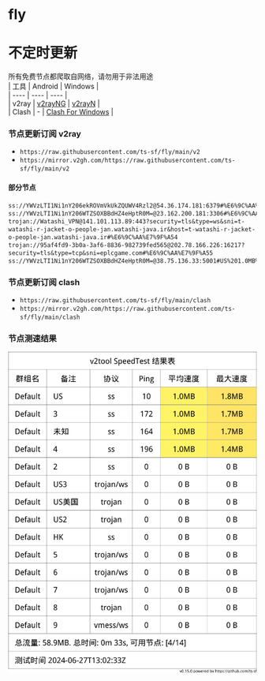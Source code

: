 # fly
# 不定时更新
所有免费节点都爬取自网络，请勿用于非法用途  
|  工具  | Android  | Windows  |  
|  ----  | ----   | ----  |  
| v2ray  | [v2rayNG](https://github.com/2dust/v2rayNG/releases) | [v2rayN](https://github.com/2dust/v2rayN/releases) |  
| Clash  | - | [Clash For Windows](https://github.com/2dust/clashN/releases) | 
  
### 节点更新订阅  v2ray
- `https://raw.githubusercontent.com/ts-sf/fly/main/v2`  
- `https://mirror.v2gh.com/https://raw.githubusercontent.com/ts-sf/fly/main/v2`  

#### 部分节点  
``` 
ss://YWVzLTI1Ni1nY206ekROVmVkUkZQUWV4Rzl2@54.36.174.181:6379#%E6%9C%AA%E7%9F%A52%201.8MB%2Fs
ss://YWVzLTI1Ni1nY206WTZSOXBBdHZ4eHptR0M=@23.162.200.181:3306#%E6%9C%AA%E7%9F%A53%201.9MB%2Fs
trojan://Watashi_VPN@141.101.113.89:443?security=tls&type=ws&sni=t-watashi-r-jacket-o-people-jan.watashi-java.ir&host=t-watashi-r-jacket-o-people-jan.watashi-java.ir#%E6%9C%AA%E7%9F%A54
trojan://95af4fd9-3b0a-3af6-8836-982739fed565@202.78.166.226:16217?security=tls&type=tcp&sni=eplcgame.com#%E6%9C%AA%E7%9F%A55
ss://YWVzLTI1Ni1nY206WTZSOXBBdHZ4eHptR0M=@38.75.136.33:5001#US%201.0MB%2Fs
```
### 节点更新订阅  clash
- `https://raw.githubusercontent.com/ts-sf/fly/main/clash`  
- `https://mirror.v2gh.com/https://raw.githubusercontent.com/ts-sf/fly/main/clash`  

### 节点测速结果
![image](traffic.png)
